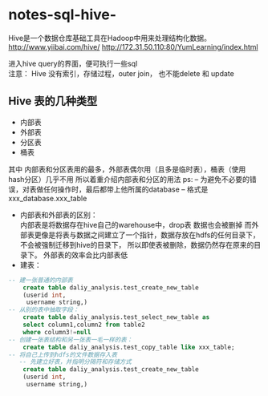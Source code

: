 # notes-sql-hive-  
Hive是一个数据仓库基础工具在Hadoop中用来处理结构化数据。
http://www.yiibai.com/hive/
http://172.31.50.110:80/YumLearning/index.html
  
  进入hive query的界面，便可执行一些sql  
  注意：
Hive 没有索引，存储过程，outer join，
也不能delete 和 update 
## Hive 表的几种类型
* 内部表 
* 外部表 
* 分区表 
* 桶表   

其中 内部表和分区表用的最多，外部表偶尔用（且多是临时表），桶表（使用hash分区）几乎不用 
所以着重介绍内部表和分区的用法 
ps: – 为避免不必要的错误，对表做任何操作时，最后都带上他所属的database 
   – 格式是 xxx_database.xxx_table  
 * 内部表和外部表的区别：  
内部表是将数据存在hive自己的warehouse中，drop表 数据也会被删掉
而外部表更像是将表与数据之间建立了一个指针，数据存放在hdfs的任何目录下，不会被强制迁移到hive的目录下， 所以即使表被删除，数据仍然存在原来的目录下。
外部表的效率会比内部表低
* 建表：  
```sql
-- 建一张普通的内部表
    create table daliy_analysis.test_create_new_table 
    (userid int,
     username string,)
-- 从别的表中抽取字段：
    create table daliy_analysis.test_select_new_table as
    select column1,column2 from table2 
    where column3!=null
-- 创建一张表结构和另一张表一毛一样的表：
    create table daliy_analysis.test_copy_table like xxx_table;
-- 将自己上传到hdfs的文件数据存入表
   -- 先建立好表，并指明分隔符和存储方式
    create table daliy_analysis.test_create_new_table
    (userid int,
     username string,)
```
